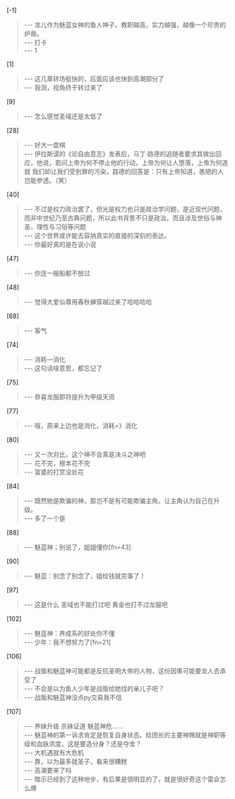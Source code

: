 
[-1] 
>--- 龙儿作为魅蓝女神的鱼人神子，教职越高，实力越强，越像一个珍贵的炉鼎。<br>
>--- 打卡<br>
>--- 1<br>

[1] 
>--- 这几章转场挺快的，后面应该也快到高潮部分了<br>
>--- 我测，视角终于转过来了<br>

[9] 
>--- 怎么感觉圣域还是太低了<br>

[28] 
>--- 好大一盘棋<br>
>--- 伊拉斯谟的《论自由意志》发表后，马丁·路德的追随者要求其做出回应，他说，若问上帝为何不停止他的行动，上帝为何让人堕落，上帝为何造就 我们却让我们受到罪的污染，路德的回答是：只有上帝知道，愚陋的人岂能参透。（笑）<br>

[40] 
>--- 不过是权力政治罢了，但光是权力也只是政治学问题，是近现代问题，而非中世纪乃至古典问题，所以此书背景不只是政治，而且涉及世俗与神圣，理性与习俗等问题<br>
>--- 这个世界或许能去容纳真实的直接的深刻的表达。<br>
>--- 你最好真的是在说小说<br>

[47] 
>--- 你连一艘船都不放过<br>

[48] 
>--- 觉得大爱仙尊用春秋蝉穿越过来了哈哈哈哈<br>

[68] 
>--- 客气<br>

[74] 
>--- 消耗—消化<br>
>--- 这句话啥意思，都忘记了<br>

[75] 
>--- 恭喜龙服即将提升为甲级天资<br>

[77] 
>--- 哦，原来上边也是消化，消耗=》消化<br>

[80] 
>--- 又一次对比，这个神不会真是决斗之神吧<br>
>--- 花不完，根本花不完<br>
>--- 富婆的打赏没处花<br>

[84] 
>--- 既然她是欺骗的神，那岂不是有可能欺骗主角。让主角认为自己在升级。<br>
>--- 多了一个是<br>

[88] 
>--- 魅蓝神；别说了，姐姐懂你[fn=43]<br>

[90] 
>--- 魅蓝：别念了别念了，姐给钱就完事了！<br>

[97] 
>--- 这是什么 圣域也不能打过吧 黄金也打不过龙服吧<br>

[102] 
>--- 魅蓝神：养成系的好处你不懂<br>
>--- 少年：我不想努力了[fn=21]<br>

[106] 
>--- 战贩和魅蓝神可能都是反抗圣明大帝的人物，这份因果可能要龙人去承受了<br>
>--- 不会是以为鱼人少年是战贩给她找的亲儿子吧？<br>
>--- 战贩和魅蓝神没点py交易我不信<br>

[107] 
>--- 养妹升级 杀妹证道 魅蓝神危……<br>
>--- 魅蓝神的第一诉求肯定是恢复自身状态。给团长的主要神赐就是神职等级和血脉浓度，这是要造分身？还是夺舍？<br>
>--- 大机遇就有大危机<br>
>--- 靠，以为最多就圣子，看来很糟糕<br>
>--- 高潮要来了吗<br>
>--- 暗示已经到了这种地步，有后果是很明显的了，就是很好奇这个雷会怎么爆<br>
